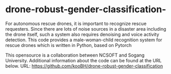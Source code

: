 # drone-robust-gender-classification-
For autonomous rescue drones, it is important to recognize rescue requesters. Since there are lots of noise sources in a disaster area including the drone itself, such a system also requires denoising and voice activity detection. This code provides a male-woman-child recognition system for rescue drones which is written in Python, based on Pytorch

This opensource is a collaboration between NCSOFT and Sogang University. Additional information about the code can be found at the URL below. URL: https://github.com/kooBH/drone-robust-gender-classification
